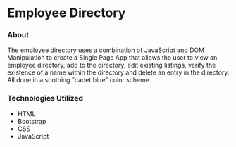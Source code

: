 <h1>Employee Directory</h1>

<h3>About</h3>
<p>The employee directory uses a combination of JavaScript and DOM Manipulation to create a Single Page App that allows the user to view an employee directory, add to the directory, edit existing listings, verify the existence of a name within the directory and delete an entry in the directory. All done in a soothing "cadet blue" color scheme.</p>

<h3>Technologies Utilized</h3>
<ul>
  <li>HTML</li>
  <li>Bootstrap</li>
  <li>CSS</li>
  <li>JavaScript</li>
</ul>
